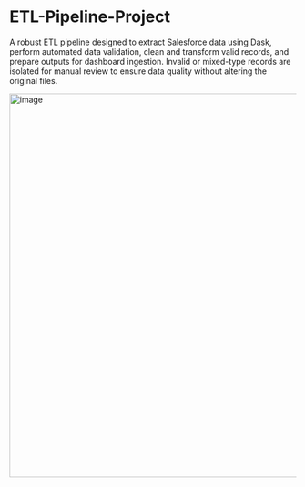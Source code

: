 # ETL-Pipeline-Project
A robust ETL pipeline designed to extract Salesforce data using Dask, perform automated data validation, clean and transform valid records, and prepare outputs for dashboard ingestion. Invalid or mixed-type records are isolated for manual review to ensure data quality without altering the original files.

<img width="1661" height="673" alt="image" src="https://github.com/user-attachments/assets/cd08adf1-6087-47c4-94a7-a24fe426e100" />



